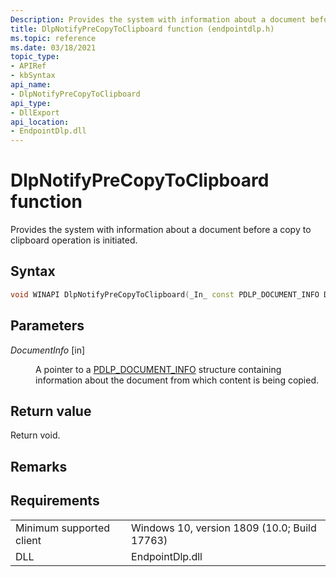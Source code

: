 ```yaml
---
Description: Provides the system with information about a document before a copy to clipboard operation is initiated.
title: DlpNotifyPreCopyToClipboard function (endpointdlp.h)
ms.topic: reference
ms.date: 03/18/2021
topic_type: 
- APIRef
- kbSyntax
api_name: 
- DlpNotifyPreCopyToClipboard
api_type: 
- DllExport
api_location: 
- EndpointDlp.dll
---
```


# DlpNotifyPreCopyToClipboard function

Provides the system with information about a document before a copy to clipboard operation is initiated.

## Syntax


```C++
void WINAPI DlpNotifyPreCopyToClipboard(_In_ const PDLP_DOCUMENT_INFO DocumentInfo);
```



## Parameters

<dl> <dt>

*DocumentInfo* \[in\]
</dt> <dd>

A pointer to a [PDLP_DOCUMENT_INFO](endpointdlp-dlp_document_info.md) structure containing information about the document from which content is being copied.

</dd> </dl>




## Return value

Return void.

## Remarks


## Requirements



|                                     |                                                                                         |
|-------------------------------------|-----------------------------------------------------------------------------------------|
| Minimum supported client<br/> | Windows 10, version 1809 (10.0; Build 17763)           |
| DLL<br/>                      | EndpointDlp.dll |